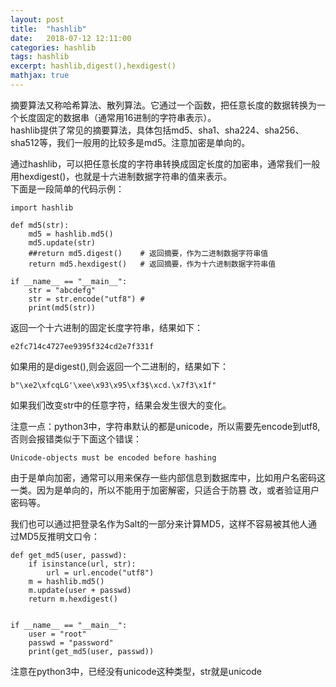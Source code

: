 ```yaml
---
layout: post
title:  "hashlib"
date:   2018-07-12 12:11:00
categories: hashlib
tags: hashlib
excerpt: hashlib,digest(),hexdigest()
mathjax: true
---
```


摘要算法又称哈希算法、散列算法。它通过一个函数，把任意长度的数据转换为一个长度固定的数据串（通常用16进制的字符串表示）。   
hashlib提供了常见的摘要算法，具体包括md5、sha1、sha224、sha256、sha512等，我们一般用的比较多是md5。注意加密是单向的。    
    
   
通过hashlib，可以把任意长度的字符串转换成固定长度的加密串，通常我们一般用hexdigest()，也就是十六进制数据字符串的值来表示。    
下面是一段简单的代码示例：    
```
import hashlib

def md5(str):
    md5 = hashlib.md5()
    md5.update(str)
    ##return md5.digest()    # 返回摘要，作为二进制数据字符串值
    return md5.hexdigest()   # 返回摘要，作为十六进制数据字符串值

if __name__ == "__main__":
    str = "abcdefg"
    str = str.encode("utf8") # 
    print(md5(str))
```  
返回一个十六进制的固定长度字符串，结果如下：
```
e2fc714c4727ee9395f324cd2e7f331f
```
如果用的是digest(),则会返回一个二进制的，结果如下：
```
b"\xe2\xfcqLG'\xee\x93\x95\xf3$\xcd.\x7f3\x1f"
```
如果我们改变str中的任意字符，结果会发生很大的变化。    

注意一点：python3中，字符串默认的都是unicode，所以需要先encode到utf8,否则会报错类似于下面这个错误：    
```
Unicode-objects must be encoded before hashing
```    

由于是单向加密，通常可以用来保存一些内部信息到数据库中，比如用户名密码这一类。因为是单向的，所以不能用于加密解密，只适合于防篡
改，或者验证用户密码等。     

我们也可以通过把登录名作为Salt的一部分来计算MD5，这样不容易被其他人通过MD5反推明文口令：
```
def get_md5(user, passwd):
    if isinstance(url, str):
        url = url.encode("utf8")
    m = hashlib.md5()
    m.update(user + passwd)
    return m.hexdigest()


if __name__ == "__main__":
    user = "root"
    passwd = "password"
    print(get_md5(user, passwd))
```
注意在python3中，已经没有unicode这种类型，str就是unicode



   




